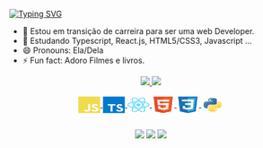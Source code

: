 [![Typing SVG](https://readme-typing-svg.herokuapp.com?color=2222fe&size=30&center=true&vCenter=true&width=1000&lines=%3C+Ol%C3%A1+%F0%9F%91%8B%2C+sou+Andressa!+%F0%9F%96%B1%2F%3E)](https://git.io/typing-svg)


- 🔭 Estou em transição de carreira para ser uma web Developer.
- 🌱 Estudando Typescript, React.js, HTML5/CSS3, Javascript ...
- 😄 Pronouns: Ela/Dela
- ⚡ Fun fact: Adoro Filmes e livros.


<div align="center">
  <a href="https://github.com/andressaribeiroo">
  <img height="170em" src="https://github-readme-stats.vercel.app/api?username=andressaribeiroo&show_icons=true&theme=aura&include_all_commits=true&count_private=true"/>
  <img height="170em" src="https://github-readme-stats.vercel.app/api/top-langs/?username=andressaribeiroo&layout=compact&langs_count=7&theme=aura"/>

</div>
 
  <div align="center" style="display: inline_block"><br>
  <img align="center" alt="Js" height="30" width="40" src="https://raw.githubusercontent.com/devicons/devicon/master/icons/javascript/javascript-plain.svg">
  <img align="center" alt="Ts" height="30" width="40" src="https://raw.githubusercontent.com/devicons/devicon/master/icons/typescript/typescript-plain.svg">
  <img align="center" alt="React" height="30" width="40" src="https://raw.githubusercontent.com/devicons/devicon/master/icons/react/react-original.svg">
  <img align="center" alt="HTML" height="30" width="40" src="https://raw.githubusercontent.com/devicons/devicon/master/icons/html5/html5-original.svg">
  <img align="center" alt="CSS" height="30" width="40" src="https://raw.githubusercontent.com/devicons/devicon/master/icons/css3/css3-original.svg">
  <img align="center" alt="Python" height="30" width="40" src="https://raw.githubusercontent.com/devicons/devicon/master/icons/python/python-original.svg">
  
</div>
  
  ##
  
<div align="center"> 
  <a href = "mailto:andressaclecia.ribeiro@gmail.com"><img src="https://img.shields.io/badge/-Gmail-%23333?style=for-the-badge&logo=gmail&logoColor=white" target="_blank"></a>
  <a href="https://www.linkedin.com//in/andressaribeiroo" target="_blank"><img src="https://img.shields.io/badge/-LinkedIn-%230077B5?style=for-the-badge&logo=linkedin&logoColor=white" target="_blank"></a> 
  <a href="https://wa.me/+5581986186087" target="_blank"><img src="https://img.shields.io/badge/WhatsApp-25D366?style=for-the-badge&logo=whatsapp&logoColor=white" target="_blank"></a> 
 
</div>
